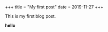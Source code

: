 +++
title = "My first post"
date = 2019-11-27
+++

This is my first blog post.

<html>
<b>hello</b>
</html>
